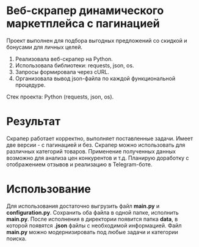 # Веб-скрапер динамического маркетплейса с пагинацией

Проект выполнен для подбора выгодных предложений со скидкой и бонусами для личных целей.

1) Реализовала веб-скрапер на Python.
2) Использовала библиотеки: requests, json, os.
3) Запросы формировала через сURL.
4) Организовала вывод json-файла по каждой функциональной процедуре.

Стек проекта: Python (requests, json, os).

# Результат
Скрапер работает корректно, выполняет поставленные задачи. Имеет две версии - с пагинацией и без. Скрапер можно использовать для различных категорий товаров. Применение полученных данных возможно для анализа цен конкурентов и т.д.
Планирую доработку с отображением отзывов и реализацию в Telegram-боте.

# Использование
Для использования достаточно выгрузить файл **main.py** и **configuration.py**. Сохранить оба файла в одной папке, исполнить **main.py**. После исполнения в директории появится папка **data**, в которой появятся **.json** файлы с необходимой информацией.
Файл **main.py** можно модернизировать под любые задачи и категории поиска.

